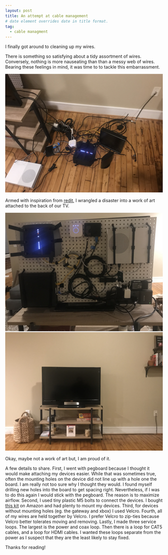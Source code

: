 ```yaml
---
layout: post
title: An attempt at cable management
# date element overrides date in title format.
tag:
  - cable managment
---
```

I finally got around to cleaning up my wires.
<!--more-->  

There is something so satisfying about a tidy assortment of wires. Conversely,
nothing is more nauseating than than a messy web of wires. Bearing these 
feelings in mind, it was time to to tackle this embarrassment.

![](/images/wire_cleanup/wires_pre_cleanup.jpg)


Armed with inspiration from [redit][1], I wrangled a disaster into a work of 
art attached to the back of our TV. 

![](/images/wire_cleanup/wires_post_cleanup.jpg)
![](/images/wire_cleanup/tv_post_cleanup.jpg)

Okay, maybe not a work of art but, I am proud of it.  

A few details to share. First, I went with pegboard because I thought it would
make attaching my devices easier. While that was sometimes true, often the
mounting holes on the device did not line up with a hole one the board. I 
am really not too sure why I thought they would. I found myself drilling
new holes into the board to get spacing right. Nevertheless, if I was to do
this again I would stick with the pegboard. The reason is to maximize airflow. Second,
I used tiny plastic M5 bolts to connect the devices. I bought [this kit][2] on Amazon
and had plenty to mount my devices. Third, for devices without mounting holes
(eg. the gateway and xbox) I used Velcro. Fourth, all of my wires are held together
by Velcro. I prefer Velcro to zip-ties because Velcro better tolerates moving and removing.
Lastly, I made three service loops. The largest is the power and coax loop. Then there
is a loop for CAT5 cables, and a loop for HDMI cables. I wanted these loops separate
from the power as I suspect that they are the least likely to stay fixed.  

Thanks for reading!

[1]: https://www.reddit.com/r/cableporn/comments/7kfv3m/the_back_of_my_tv_all_sorted_out_and_no_wires/?utm_source=share&utm_medium=web2x&context=3
[2]: https://www.amazon.com/gp/product/B07Q3W65FV/ref=ppx_yo_dt_b_asin_title_o07_s00?ie=UTF8&psc=1
